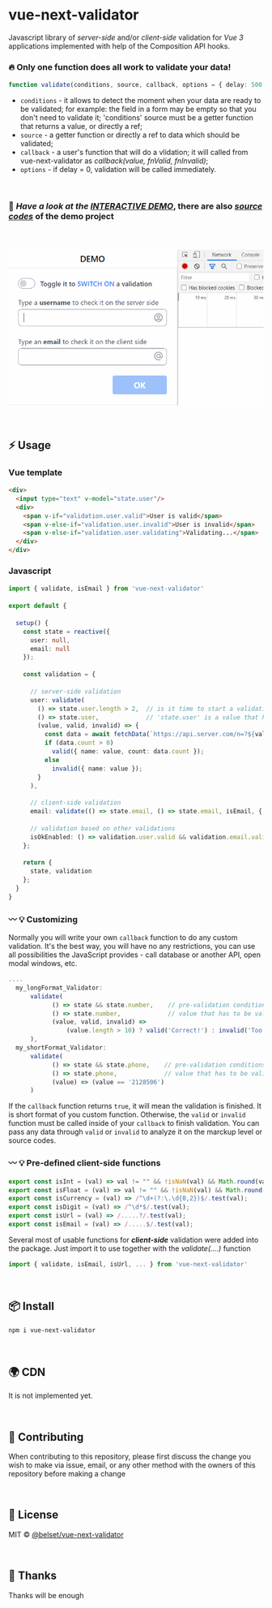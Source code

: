 # vue-next-validator

Javascript library of _server-side_ and/or _client-side_ validation for _*Vue 3*_ applications implemented with help of the Composition API hooks.

### 🔥 Only one function does all work to validate your data!

```ts
function validate(conditions, source, callback, options = { delay: 500 });
```
* `conditions` - it allows to detect the moment when your data are ready to be validated;
for example: the field in a form may be empty so that you don't need to validate it;
'conditions' source must be a getter function that returns a value, or directly a ref;
* `source` - a getter function or directly a ref to data which should be validated;
* `callback` - a user's function that will do a vlidation;
              it will called from vue-next-validator as *callback(value, fnValid, fnInvalid)*;
* `options` - if delay = 0, validation will be called immediately.

&nbsp;
### 🚀 ***Have a look at the [INTERACTIVE DEMO](https://belset.github.io/vue-next-validator/demo-package/dist/)***, there are also _[source codes](https://github.com/belset/vue-next-validator/tree/master/demo-package)_ of the demo project

&nbsp;
###
[![demo](https://raw.githubusercontent.com/belset/vue-next-validator/master/working.gif)](https://raw.githubusercontent.com/belset/vue-next-validator/master/working.gif)

&nbsp;
## ⚡ Usage

### Vue template

```html
<div>
  <input type="text" v-model="state.user"/>
  <div>  
    <span v-if="validation.user.valid">User is valid</span>
    <span v-else-if="validation.user.invalid">User is invalid</span>
    <span v-else-if="validation.user.validating">Validating...</span>
  </div>
</div>
```

### Javascript

```ts
import { validate, isEmail } from 'vue-next-validator'

export default {
    
  setup() {
    const state = reactive({
      user: null,
      email: null
    });

    const validation = {
      
      // server-side validation
      user: validate(
        () => state.user.length > 2,  // is it time to start a validation or not?
        () => state.user,             // 'state.user' is a value that has to be validated
        (value, valid, invalid) => {  
          const data = await fetchData(`https://api.server.com/n=?${value}`);
          if (data.count > 0)
            valid({ name: value, count: data.count });
          else
            invalid({ name: value });
        }
      ),

      // client-side validation
      email: validate(() => state.email, () => state.email, isEmail, { delay: 0 }),

      // validation based on other validations
      isOkEnabled: () => validation.user.valid && validation.email.valid
    };

    return {
      state, validation
    };
  }
}
```

### 〰️ 💡 Customizing 

Normally you will write your own `callback` function to do any custom validation. It's the best way, you will have no any restrictions, you can use all possibilities the JavaScript provides - call database or another API, open modal windows, etc.

```ts
....
  my_longFormat_Validator: 
      validate(
            () => state && state.number,    // pre-validation conditions
            () => state.number,             // value that has to be validated
            (value, valid, invalid) => 
                (value.length > 10) ? valid('Correct!') : invalid('Too short!')
      ),
  my_shortFormat_Validator:
      validate(
            () => state && state.phone,    // pre-validation conditions
            () => state.phone,             // value that has to be validated
            (value) => (value == '2128506')
      )
```
If the `callback` function returns `true`, it will mean the validation is finished. It is short format of you custom function.
Otherwise, the `valid` or `invalid` function must be called inside of your `callback` to finish validation. 
You can pass any data through `valid` or `invalid` to analyze it on the marckup level or source codes.

### 〰️ 💡 Pre-defined client-side functions

```ts
export const isInt = (val) => val != "" && !isNaN(val) && Math.round(val) == val;
export const isFloat = (val) => val != "" && !isNaN(val) && Math.round(val) != val;
export const isCurrency = (val) => /^\d+(?:\.\d{0,2})$/.test(val);
export const isDigit = (val) => /^\d*$/.test(val);
export const isUrl = (val) => /.....?/.test(val);
export const isEmail = (val) => /.....$/.test(val);
```

Several most of usable functions for ***client-side*** validation were added into the package.
Just import it to use together with the _validate(....)_ function 
```ts
import { validate, isEmail, isUrl, ... } from 'vue-next-validator'
```

&nbsp;
## 📦 Install

```bash
npm i vue-next-validator
```

&nbsp;
## 🌍 CDN

It is not implemented yet.

&nbsp;
## 🧱 Contributing

When contributing to this repository, please first discuss the change you wish to make via issue, email, or any other method with the owners of this repository before making a change

&nbsp;
## 📄 License

MIT © [@belset/vue-next-validator](https://github.com/belset/vue-next-validator/blob/master/LICENSE)

&nbsp;
## 🙏 Thanks

Thanks will be enough
